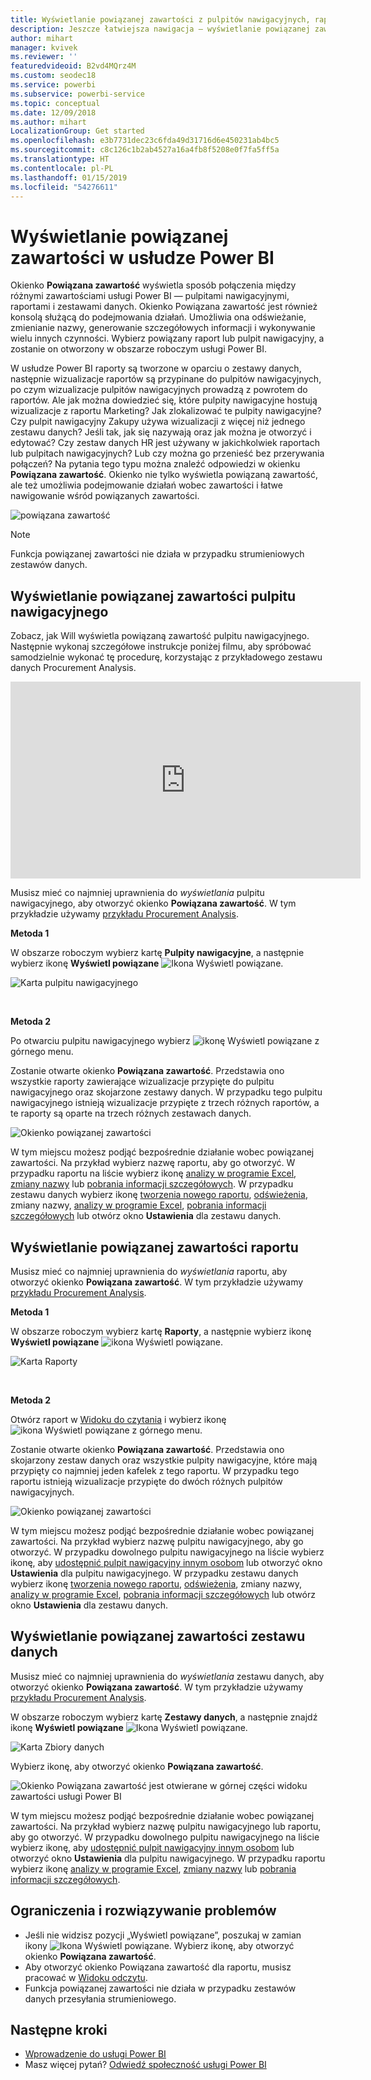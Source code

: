 ```yaml
---
title: Wyświetlanie powiązanej zawartości z pulpitów nawigacyjnych, raportów i zestawów danych
description: Jeszcze łatwiejsza nawigacja — wyświetlanie powiązanej zawartości w pulpitach nawigacyjnych, raportach i zestawach danych
author: mihart
manager: kvivek
ms.reviewer: ''
featuredvideoid: B2vd4MQrz4M
ms.custom: seodec18
ms.service: powerbi
ms.subservice: powerbi-service
ms.topic: conceptual
ms.date: 12/09/2018
ms.author: mihart
LocalizationGroup: Get started
ms.openlocfilehash: e3b7731dec23c6fda49d31716d6e450231ab4bc5
ms.sourcegitcommit: c8c126c1b2ab4527a16a4fb8f5208e0f7fa5ff5a
ms.translationtype: HT
ms.contentlocale: pl-PL
ms.lasthandoff: 01/15/2019
ms.locfileid: "54276611"
---
```

# <a name="view-related-content-in-power-bi-service"></a>Wyświetlanie powiązanej zawartości w usłudze Power BI
Okienko **Powiązana zawartość** wyświetla sposób połączenia między różnymi zawartościami usługi Power BI — pulpitami nawigacyjnymi, raportami i zestawami danych. Okienko Powiązana zawartość jest również konsolą służącą do podejmowania działań. Umożliwia ona odświeżanie, zmienianie nazwy, generowanie szczegółowych informacji i wykonywanie wielu innych czynności. Wybierz powiązany raport lub pulpit nawigacyjny, a zostanie on otworzony w obszarze roboczym usługi Power BI.   

W usłudze Power BI raporty są tworzone w oparciu o zestawy danych, następnie wizualizacje raportów są przypinane do pulpitów nawigacyjnych, po czym wizualizacje pulpitów nawigacyjnych prowadzą z powrotem do raportów. Ale jak można dowiedzieć się, które pulpity nawigacyjne hostują wizualizacje z raportu Marketing? Jak zlokalizować te pulpity nawigacyjne? Czy pulpit nawigacyjny Zakupy używa wizualizacji z więcej niż jednego zestawu danych? Jeśli tak, jak się nazywają oraz jak można je otworzyć i edytować? Czy zestaw danych HR jest używany w jakichkolwiek raportach lub pulpitach nawigacyjnych? Lub czy można go przenieść bez przerywania połączeń? Na pytania tego typu można znaleźć odpowiedzi w okienku **Powiązana zawartość**.  Okienko nie tylko wyświetla powiązaną zawartość, ale też umożliwia podejmowanie działań wobec zawartości i łatwe nawigowanie wśród powiązanych zawartości.

![powiązana zawartość](./media/end-user-related/power-bi-view-related-dashboard-new.png)

> [!NOTE]
> Funkcja powiązanej zawartości nie działa w przypadku strumieniowych zestawów danych.
> 
> 

## <a name="view-related-content-for-a-dashboard"></a>Wyświetlanie powiązanej zawartości pulpitu nawigacyjnego
Zobacz, jak Will wyświetla powiązaną zawartość pulpitu nawigacyjnego. Następnie wykonaj szczegółowe instrukcje poniżej filmu, aby spróbować samodzielnie wykonać tę procedurę, korzystając z przykładowego zestawu danych Procurement Analysis.

<iframe width="560" height="315" src="https://www.youtube.com/embed/B2vd4MQrz4M#t=3m05s" frameborder="0" allowfullscreen></iframe>


Musisz mieć co najmniej uprawnienia do *wyświetlania* pulpitu nawigacyjnego, aby otworzyć okienko **Powiązana zawartość**. W tym przykładzie używamy [przykładu Procurement Analysis](../sample-procurement.md).

**Metoda 1**

W obszarze roboczym wybierz kartę **Pulpity nawigacyjne**, a następnie wybierz ikonę **Wyświetl powiązane** ![Ikona Wyświetl powiązane](./media/end-user-related/power-bi-view-related-icon-new.png).

![Karta pulpitu nawigacyjnego](./media/end-user-related/power-bi-view-related-dash-newer.png)

<br>

**Metoda 2**

Po otwarciu pulpitu nawigacyjnego wybierz   ![ikonę Wyświetl powiązane](./media/end-user-related/power-bi-view-related-new.png) z górnego menu.

Zostanie otwarte okienko **Powiązana zawartość**. Przedstawia ono wszystkie raporty zawierające wizualizacje przypięte do pulpitu nawigacyjnego oraz skojarzone zestawy danych. W przypadku tego pulpitu nawigacyjnego istnieją wizualizacje przypięte z trzech różnych raportów, a te raporty są oparte na trzech różnych zestawach danych.

![Okienko powiązanej zawartości](./media/end-user-related/power-bi-view-related-dashboard-new.png)

W tym miejscu możesz podjąć bezpośrednie działanie wobec powiązanej zawartości.  Na przykład wybierz nazwę raportu, aby go otworzyć.  W przypadku raportu na liście wybierz ikonę [analizy w programie Excel](../service-analyze-in-excel.md), [zmiany nazwy](../service-rename.md) lub [pobrania informacji szczegółowych](end-user-insights.md). W przypadku zestawu danych wybierz ikonę [tworzenia nowego raportu](../service-report-create-new.md), [odświeżenia](../refresh-data.md), zmiany nazwy, [analizy w programie Excel](../service-analyze-in-excel.md), [pobrania informacji szczegółowych](end-user-insights.md) lub otwórz okno **Ustawienia** dla zestawu danych.  

## <a name="view-related-content-for-a-report"></a>Wyświetlanie powiązanej zawartości raportu
Musisz mieć co najmniej uprawnienia do *wyświetlania* raportu, aby otworzyć okienko **Powiązana zawartość**. W tym przykładzie używamy [przykładu Procurement Analysis](../sample-procurement.md).

**Metoda 1**

W obszarze roboczym wybierz kartę **Raporty**, a następnie wybierz ikonę **Wyświetl powiązane** ![ikona Wyświetl powiązane](./media/end-user-related/power-bi-view-related-icon-new.png).

![Karta Raporty](./media/end-user-related/power-bi-view-related-report-newer.png)

<br>

**Metoda 2**

Otwórz raport w [Widoku do czytania](end-user-reading-view.md) i wybierz ikonę ![ikona Wyświetl powiązane](./media/end-user-related/power-bi-view-related-new.png) z górnego menu.

Zostanie otwarte okienko **Powiązana zawartość**. Przedstawia ono skojarzony zestaw danych oraz wszystkie pulpity nawigacyjne, które mają przypięty co najmniej jeden kafelek z tego raportu. W przypadku tego raportu istnieją wizualizacje przypięte do dwóch różnych pulpitów nawigacyjnych.

![Okienko powiązanej zawartości](./media/end-user-related/power-bi-view-related-report.png)

W tym miejscu możesz podjąć bezpośrednie działanie wobec powiązanej zawartości.  Na przykład wybierz nazwę pulpitu nawigacyjnego, aby go otworzyć.  W przypadku dowolnego pulpitu nawigacyjnego na liście wybierz ikonę, aby [udostępnić pulpit nawigacyjny innym osobom](../service-share-dashboards.md) lub otworzyć okno **Ustawienia** dla pulpitu nawigacyjnego. W przypadku zestawu danych wybierz ikonę [tworzenia nowego raportu](../service-report-create-new.md), [odświeżenia](../refresh-data.md), zmiany nazwy, [analizy w programie Excel](../service-analyze-in-excel.md), [pobrania informacji szczegółowych](end-user-insights.md) lub otwórz okno **Ustawienia** dla zestawu danych.  

## <a name="view-related-content-for-a-dataset"></a>Wyświetlanie powiązanej zawartości zestawu danych
Musisz mieć co najmniej uprawnienia do *wyświetlania* zestawu danych, aby otworzyć okienko **Powiązana zawartość**. W tym przykładzie używamy [przykładu Procurement Analysis](../sample-procurement.md).

W obszarze roboczym wybierz kartę **Zestawy danych**, a następnie znajdź ikonę **Wyświetl powiązane** ![Ikona Wyświetl powiązane](./media/end-user-related/power-bi-view-related-icon-new.png).

![Karta Zbiory danych](./media/end-user-related/power-bi-view-related-dataset-newer.png)

Wybierz ikonę, aby otworzyć okienko **Powiązana zawartość**.

![Okienko Powiązana zawartość jest otwierane w górnej części widoku zawartości usługi Power BI](media/end-user-related/power-bi-datasets.png)

W tym miejscu możesz podjąć bezpośrednie działanie wobec powiązanej zawartości. Na przykład wybierz nazwę pulpitu nawigacyjnego lub raportu, aby go otworzyć.  W przypadku dowolnego pulpitu nawigacyjnego na liście wybierz ikonę, aby [udostępnić pulpit nawigacyjny innym osobom](../service-share-dashboards.md) lub otworzyć okno **Ustawienia** dla pulpitu nawigacyjnego. W przypadku raportu wybierz ikonę [analizy w programie Excel](../service-analyze-in-excel.md), [zmiany nazwy](../service-rename.md) lub [pobrania informacji szczegółowych](end-user-insights.md).  

## <a name="limitations-and-troubleshooting"></a>Ograniczenia i rozwiązywanie problemów
* Jeśli nie widzisz pozycji „Wyświetl powiązane”, poszukaj w zamian ikony ![Ikona Wyświetl powiązane](./media/end-user-related/power-bi-view-related-icon-new.png). Wybierz ikonę, aby otworzyć okienko **Powiązana zawartość**.
* Aby otworzyć okienko Powiązana zawartość dla raportu, musisz pracować w [Widoku odczytu](end-user-reading-view.md).
* Funkcja powiązanej zawartości nie działa w przypadku zestawów danych przesyłania strumieniowego.

## <a name="next-steps"></a>Następne kroki
* [Wprowadzenie do usługi Power BI](../service-get-started.md)
* Masz więcej pytań? [Odwiedź społeczność usługi Power BI](http://community.powerbi.com/)

